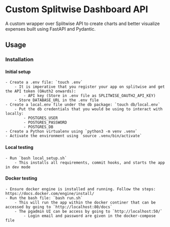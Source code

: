 # Custom Splitwise Dashboard API

A custom wrapper over Splitwise API to create charts and better visualize expenses built using FastAPI and Pydantic.

## Usage

### Installation

#### Initial setup
    - Create a .env file: `touch .env`
        - It is imperative that you register your app on splitwise and get the API token (OAuth2 onwards):
            - API key (Store in .env file as SPLITWISE_OAUTH2_API_KEY)
        - Store DATABASE_URL in the .env file
    - Create a local.env file under the db package: `touch db/local.env`
        - Put the db credentials that you would be using to interact with locally:
            - POSTGRES_USER
            - POSTGRES_PASSWORD
            - POSTGRES_DB
    - Create a Python virtualenv using `python3 -m venv .venv`
    - Activate the environment using `source .venv/bin/activate`

#### Local testing
    - Run `bash local_setup.sh`
        - This installs all requirements, commit hooks, and starts the app in dev mode

#### Docker testing
    - Ensure docker engine is installed and running. Follow the steps: https://docs.docker.com/engine/install/
    - Run the bash file: `bash run.sh`
        - This will run the app within the docker continer that can be accessed by going to `http://localhost:80/docs`
        - The pgadmin UI can be access by going to `http://localhost:50/`
            - Login email and password are given in the docker-compose file
